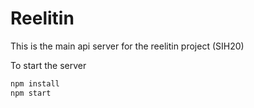 # Reelitin

This is the main api server for the reelitin project (SIH20)

To start the server

```bash
npm install
npm start
```
